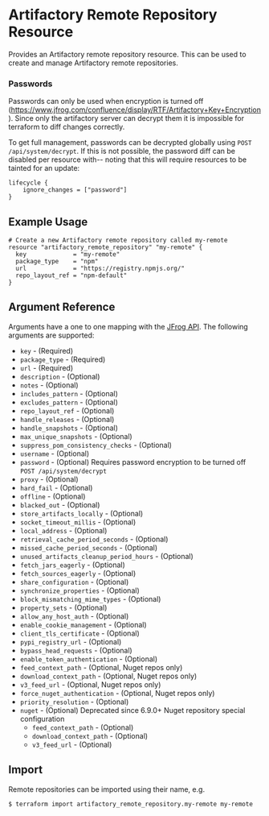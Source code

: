 # Artifactory Remote Repository Resource

Provides an Artifactory remote repository resource. This can be used to create and manage Artifactory remote repositories.

### Passwords
Passwords can only be used when encryption is turned off (https://www.jfrog.com/confluence/display/RTF/Artifactory+Key+Encryption). 
Since only the artifactory server can decrypt them it is impossible for terraform to diff changes correctly.

To get full management, passwords can be decrypted globally using `POST /api/system/decrypt`. If this is not possible, 
the password diff can be disabled per resource with-- noting that this will require resources to be tainted for an update:
```hcl
lifecycle {
    ignore_changes = ["password"]
}
``` 

## Example Usage

```hcl
# Create a new Artifactory remote repository called my-remote
resource "artifactory_remote_repository" "my-remote" {
  key             = "my-remote"
  package_type    = "npm"
  url             = "https://registry.npmjs.org/"
  repo_layout_ref = "npm-default"
}
```

## Argument Reference

Arguments have a one to one mapping with the [JFrog API](https://www.jfrog.com/confluence/display/RTF/Repository+Configuration+JSON). The following arguments are supported:

* `key` - (Required)
* `package_type` - (Required)
* `url` - (Required)
* `description` - (Optional)
* `notes` - (Optional)
* `includes_pattern` - (Optional)
* `excludes_pattern` - (Optional)
* `repo_layout_ref` - (Optional)
* `handle_releases` - (Optional)
* `handle_snapshots` - (Optional)
* `max_unique_snapshots` - (Optional)
* `suppress_pom_consistency_checks` - (Optional)
* `username` - (Optional)
* `password` - (Optional) Requires password encryption to be turned off `POST /api/system/decrypt`
* `proxy` - (Optional)
* `hard_fail` - (Optional)
* `offline` - (Optional)
* `blacked_out` - (Optional)
* `store_artifacts_locally` - (Optional)
* `socket_timeout_millis` - (Optional)
* `local_address` - (Optional)
* `retrieval_cache_period_seconds` - (Optional)
* `missed_cache_period_seconds` - (Optional)
* `unused_artifacts_cleanup_period_hours` - (Optional)
* `fetch_jars_eagerly` - (Optional)
* `fetch_sources_eagerly` - (Optional)
* `share_configuration` - (Optional)
* `synchronize_properties` - (Optional)
* `block_mismatching_mime_types` - (Optional)
* `property_sets` - (Optional)
* `allow_any_host_auth` - (Optional)
* `enable_cookie_management` - (Optional)
* `client_tls_certificate` - (Optional)
* `pypi_registry_url` - (Optional)
* `bypass_head_requests` - (Optional)
* `enable_token_authentication` - (Optional)
* `feed_context_path` - (Optional, Nuget repos only)
* `download_context_path` - (Optional, Nuget repos only)
* `v3_feed_url` - (Optional, Nuget repos only)
* `force_nuget_authentication` - (Optional, Nuget repos only) 
* `priority_resolution` - (Optional) 
* `nuget` - (Optional) Deprecated since 6.9.0+ Nuget repository special configuration
  * `feed_context_path` - (Optional)
  * `download_context_path` - (Optional)
  * `v3_feed_url` - (Optional)


## Import

Remote repositories can be imported using their name, e.g.

```
$ terraform import artifactory_remote_repository.my-remote my-remote
```
